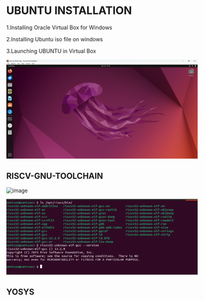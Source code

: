 # UBUNTU INSTALLATION
1.Installing Oracle Virtual Box for Windows

2.Installing Ubuntu iso file on windows

3.Launching UBUNTU in Virtual Box

<img src = "https://github.com/Rajveer-1234/vsdsquadron_mini_intership/blob/main/UBUNTU.png?raw=true" />

## RISCV-GNU-TOOLCHAIN

![image](https://github.com/Rajveer-1234/vsdsquadron_mini_intership/assets/110220051/ab7ad3d1-1118-4ef2-9b4b-23ce5cf044ab)

<img src= "https://github.com/Rajveer-1234/vsdsquadron_mini_intership/blob/main/RISC%20GNU%20TOOL%20CHAIN.png?raw=true" />

## YOSYS



